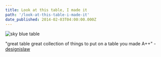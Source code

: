 ```yaml
---
title: Look at this table, I made it
path: '/look-at-this-table-i-made-it'
date_published: 2014-02-03T04:00:00.000Z
---
```


![sky blue table](/content/images/2014/Jul/table.jpg)

"great table great collection of things to put on a table you made A++" - [designislaw](http://designislaw.tumblr.com)
